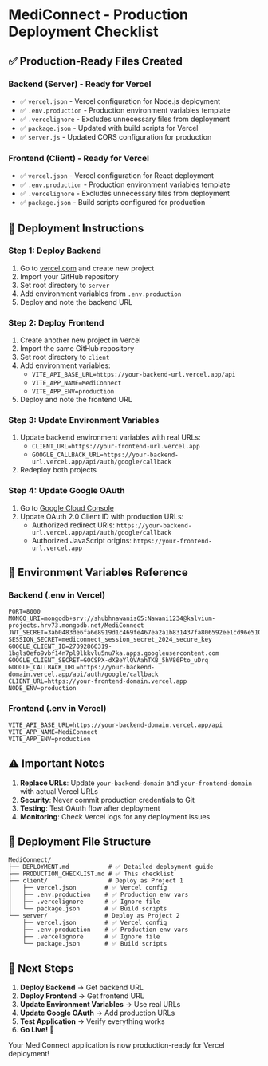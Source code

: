 # MediConnect - Production Deployment Checklist

## ✅ Production-Ready Files Created

### Backend (Server) - Ready for Vercel
- ✅ `vercel.json` - Vercel configuration for Node.js deployment
- ✅ `.env.production` - Production environment variables template
- ✅ `.vercelignore` - Excludes unnecessary files from deployment
- ✅ `package.json` - Updated with build scripts for Vercel
- ✅ `server.js` - Updated CORS configuration for production

### Frontend (Client) - Ready for Vercel  
- ✅ `vercel.json` - Vercel configuration for React deployment
- ✅ `.env.production` - Production environment variables template
- ✅ `.vercelignore` - Excludes unnecessary files from deployment
- ✅ `package.json` - Build scripts configured for production

## 🚀 Deployment Instructions

### Step 1: Deploy Backend
1. Go to [vercel.com](https://vercel.com) and create new project
2. Import your GitHub repository
3. Set root directory to `server`
4. Add environment variables from `.env.production`
5. Deploy and note the backend URL

### Step 2: Deploy Frontend
1. Create another new project in Vercel
2. Import the same GitHub repository
3. Set root directory to `client`
4. Add environment variables:
   - `VITE_API_BASE_URL=https://your-backend-url.vercel.app/api`
   - `VITE_APP_NAME=MediConnect`
   - `VITE_APP_ENV=production`
5. Deploy and note the frontend URL

### Step 3: Update Environment Variables
1. Update backend environment variables with real URLs:
   - `CLIENT_URL=https://your-frontend-url.vercel.app`
   - `GOOGLE_CALLBACK_URL=https://your-backend-url.vercel.app/api/auth/google/callback`
2. Redeploy both projects

### Step 4: Update Google OAuth
1. Go to [Google Cloud Console](https://console.cloud.google.com/)
2. Update OAuth 2.0 Client ID with production URLs:
   - Authorized redirect URIs: `https://your-backend-url.vercel.app/api/auth/google/callback`
   - Authorized JavaScript origins: `https://your-frontend-url.vercel.app`

## 🔧 Environment Variables Reference

### Backend (.env in Vercel)
```
PORT=8000
MONGO_URI=mongodb+srv://shubhnawanis65:Nawani1234@kalvium-projects.hrv73.mongodb.net/MediConnect
JWT_SECRET=3ab0483de6fa6e8919d1c469fe467ea2a1b831437fa806592ee1cd96e5104bc4
SESSION_SECRET=mediconnect_session_secret_2024_secure_key
GOOGLE_CLIENT_ID=27092866319-1bgls0efo9vbf14n7pl9lkkvlu5nu7ka.apps.googleusercontent.com
GOOGLE_CLIENT_SECRET=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
GOOGLE_CALLBACK_URL=https://your-backend-domain.vercel.app/api/auth/google/callback
CLIENT_URL=https://your-frontend-domain.vercel.app
NODE_ENV=production
```

### Frontend (.env in Vercel)
```
VITE_API_BASE_URL=https://your-backend-domain.vercel.app/api
VITE_APP_NAME=MediConnect
VITE_APP_ENV=production
```

## ⚠️ Important Notes

1. **Replace URLs**: Update `your-backend-domain` and `your-frontend-domain` with actual Vercel URLs
2. **Security**: Never commit production credentials to Git
3. **Testing**: Test OAuth flow after deployment
4. **Monitoring**: Check Vercel logs for any deployment issues

## 📁 Deployment File Structure

```
MediConnect/
├── DEPLOYMENT.md           # ✅ Detailed deployment guide
├── PRODUCTION_CHECKLIST.md # ✅ This checklist
├── client/                 # Deploy as Project 1
│   ├── vercel.json        # ✅ Vercel config
│   ├── .env.production    # ✅ Production env vars
│   ├── .vercelignore      # ✅ Ignore file
│   └── package.json       # ✅ Build scripts
└── server/                # Deploy as Project 2
    ├── vercel.json        # ✅ Vercel config
    ├── .env.production    # ✅ Production env vars
    ├── .vercelignore      # ✅ Ignore file
    └── package.json       # ✅ Build scripts
```

## 🎯 Next Steps

1. **Deploy Backend** → Get backend URL
2. **Deploy Frontend** → Get frontend URL  
3. **Update Environment Variables** → Use real URLs
4. **Update Google OAuth** → Add production URLs
5. **Test Application** → Verify everything works
6. **Go Live!** 🎉

Your MediConnect application is now production-ready for Vercel deployment!
